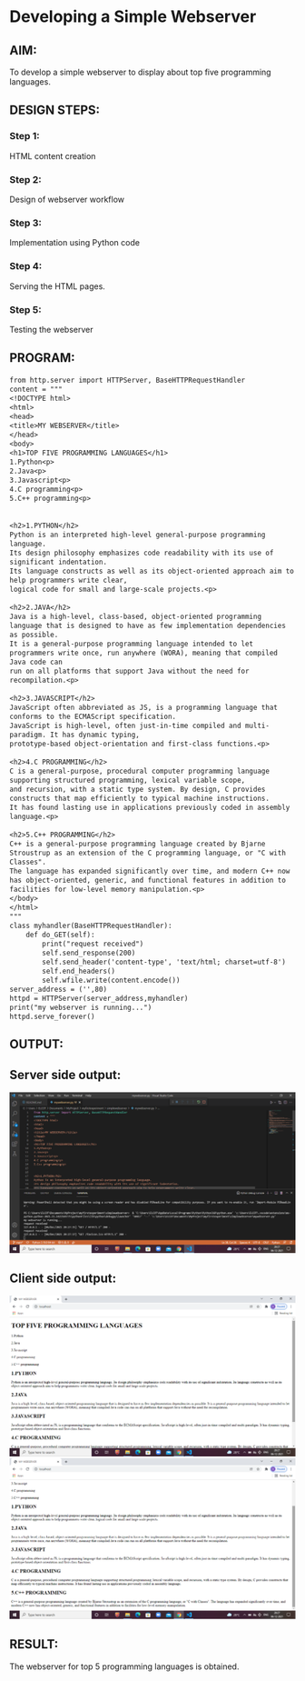 # Developing a Simple Webserver
## AIM:
To develop a simple webserver to display about top five programming languages.

## DESIGN STEPS:
### Step 1: 
HTML content creation
### Step 2:
Design of webserver workflow
### Step 3:
Implementation using Python code
### Step 4:
Serving the HTML pages.
### Step 5:
Testing the webserver

## PROGRAM:
```
from http.server import HTTPServer, BaseHTTPRequestHandler
content = """
<!DOCTYPE html>
<html>
<head>
<title>MY WEBSERVER</title>
</head>
<body>
<h1>TOP FIVE PROGRAMMING LANGUAGES</h1> 
1.Python<p>
2.Java<p>
3.Javascript<p>
4.C programming<p>
5.C++ programming<p>


<h2>1.PYTHON</h2>
Python is an interpreted high-level general-purpose programming language.
Its design philosophy emphasizes code readability with its use of significant indentation. 
Its language constructs as well as its object-oriented approach aim to help programmers write clear,
logical code for small and large-scale projects.<p>

<h2>2.JAVA</h2>
Java is a high-level, class-based, object-oriented programming language that is designed to have as few implementation dependencies as possible.
It is a general-purpose programming language intended to let programmers write once, run anywhere (WORA), meaning that compiled Java code can 
run on all platforms that support Java without the need for recompilation.<p>

<h2>3.JAVASCRIPT</h2>
JavaScript often abbreviated as JS, is a programming language that conforms to the ECMAScript specification.
JavaScript is high-level, often just-in-time compiled and multi-paradigm. It has dynamic typing, 
prototype-based object-orientation and first-class functions.<p>

<h2>4.C PROGRAMMING</h2>
C is a general-purpose, procedural computer programming language supporting structured programming, lexical variable scope,
and recursion, with a static type system. By design, C provides constructs that map efficiently to typical machine instructions.
It has found lasting use in applications previously coded in assembly language.<p>

<h2>5.C++ PROGRAMMING</h2>
C++ is a general-purpose programming language created by Bjarne Stroustrup as an extension of the C programming language, or "C with Classes".
The language has expanded significantly over time, and modern C++ now has object-oriented, generic, and functional features in addition to facilities for low-level memory manipulation.<p>
</body>
</html>
"""
class myhandler(BaseHTTPRequestHandler):
    def do_GET(self):
        print("request received")
        self.send_response(200)
        self.send_header('content-type', 'text/html; charset=utf-8')
        self.end_headers()
        self.wfile.write(content.encode())
server_address = ('',80)
httpd = HTTPServer(server_address,myhandler)
print("my webserver is running...")
httpd.serve_forever()
```


## OUTPUT:

## Server side output:
![output 1](./output1.png)

## Client side output:
![output 2](./output2.png)
![output 3](./output3.png)

## RESULT:
The webserver for top 5 programming languages is obtained.
